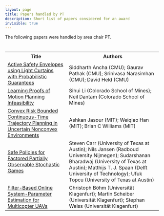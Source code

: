 ```yaml
---
layout: page
title: Papers handled by PT
description: Short list of papers considered for an award
invisible: true
---
```


The following papers were handled by area chair PT.

<table class="table" style="margin-top: 40px;">
<tr><th width="40%">Title</th><th width="60%">Authors</th></tr>

<tr><td><a href="../../papers/045/">Active Safety Envelopes using Light Curtains with Probabilistic Guarantees</a></td><td>Siddharth  Ancha (CMU); Gaurav Pathak (CMU); Srinivasa Narasimhan (CMU); David Held (CMU)</td></tr>
<tr><td><a href="../../papers/064/">Learning Proofs of Motion Planning Infeasibility</a></td><td>Sihui Li (Colorado School of Mines); Neil Dantam (Colorado School of Mines)</td></tr>
<tr><td><a href="../../papers/069/">Convex Risk Bounded Continuous-Time Trajectory Planning in Uncertain Nonconvex Environments</a></td><td>Ashkan Jasour (MIT); Weiqiao Han (MIT); Brian C Williams (MIT)</td></tr>
<tr><td><a href="../../papers/079/">Safe Policies for Factored Partially Observable Stochastic Games</a></td><td>Steven Carr (University of Texas at Austin); Nils Jansen (Radboud University Nijmegen); Sudarshanan Bharadwaj (University of Texas at Austin); Matthijs  T. J. Spaan (Delft University of Technology); Ufuk Topcu (University of Texas at Austin)</td></tr>
<tr><td><a href="../../papers/087/">Filter-Based Online System-Parameter Estimation for Multicopter UAVs</a></td><td>Christoph Böhm (Universität Klagenfurt); Martin Scheiber (Universität Klagenfurt); Stephan Weiss (Universität Klagenfurt)</td></tr>

</table>

